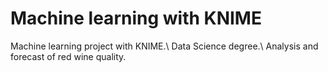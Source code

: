 # Machine learning with KNIME
Machine learning project with KNIME.\ 
Data Science degree.\ 
Analysis and forecast of red wine quality.

